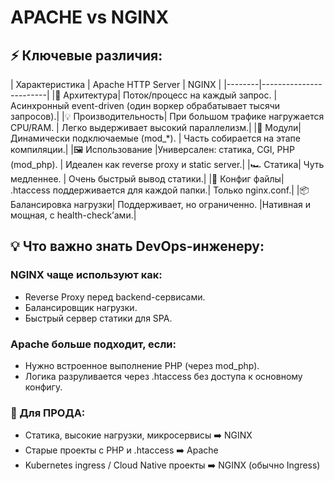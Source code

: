 # APACHE vs NGINX
## ⚡️ Ключевые различия:

| Характеристика	| Apache HTTP Server | 	NGINX | 
|--------|------------------------|
|🚦 Архитектура|	Поток/процесс на каждый запрос.	|Асинхронный event-driven (один воркер обрабатывает тысячи запросов).|
|💡 Производительность|	При большом трафике нагружается CPU/RAM. |	Легко выдерживает высокий параллелизм.|
|🧩 Модули| Динамически подключаемые (mod_*).	| Часть собирается на этапе компиляции.|
|🖼 Использование	|Универсален: статика, CGI, PHP (mod_php). |	Идеален как reverse proxy и static server.|
|🏎 Статика|	Чуть медленнее.	| Очень быстрый вывод статики.|
|💾 Конфиг файлы|	.htaccess поддерживается для каждой папки.|	Только nginx.conf.|
|📦 Балансировка нагрузки|	Поддерживает, но ограниченно.	|Нативная и мощная, с health-check’ами.|

## 💡 Что важно знать DevOps-инженеру:

### NGINX чаще используют как:
- Reverse Proxy перед backend-сервисами.
- Балансировщик нагрузки.
- Быстрый сервер статики для SPA.
### Apache больше подходит, если:
- Нужно встроенное выполнение PHP (через mod_php).
- Логика разруливается через .htaccess без доступа к основному конфигу.

### 🚀 Для ПРОДА:
- Статика, высокие нагрузки, микросервисы	➡️ NGINX
- Старые проекты с PHP и .htaccess	➡️ Apache
- Kubernetes ingress / Cloud Native проекты	➡️ NGINX (обычно Ingress)
